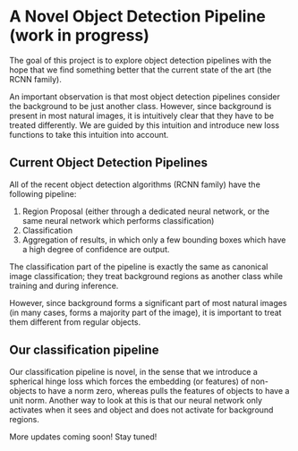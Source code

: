 # A Novel Object Detection Pipeline (work in progress)
The goal of this project is to explore object detection pipelines with the hope that we find something better that the current state of the art (the RCNN family).

An important observation is that most object detection pipelines consider the background to be just another class. However, since background is present in most natural images, it is intuitively clear that they have to be treated differently. We are guided by this intuition and introduce new loss functions to take this intuition into account.

## Current Object Detection Pipelines
All of the recent object detection algorithms (RCNN family) have the following pipeline:
1. Region Proposal (either through a dedicated neural network, or the same neural network which performs classification)
2. Classification
3. Aggregation of results, in which only a few bounding boxes which have a high degree of confidence are output.

The classification part of the pipeline is exactly the same as canonical image classification; they treat background regions as another class while training and during inference.

However, since background forms a significant part of most natural images (in many cases, forms a majority part of the image), it is important to treat them different from regular objects.

## Our classification pipeline

Our classification pipeline is novel, in the sense that we introduce a spherical hinge loss which forces the embedding (or features) of non-objects to have a norm zero, whereas pulls the features of objects to have a unit norm. Another way to look at this is that our neural network only activates when it sees and object and does not activate for background regions.

More updates coming soon! Stay tuned!

